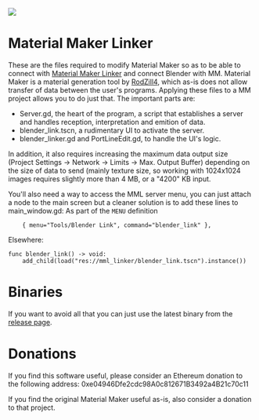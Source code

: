 [![](http://img.youtube.com/vi/KLEHdDST6gA/0.jpg)](http://www.youtube.com/watch?v=KLEHdDST6gA "Video Title")

# Material Maker Linker

These are the files required to modify Material Maker so as to be able to connect with [Material Maker Linker](https://github.com/Silvergust/MM-Linker) and connect Blender with MM.
Material Maker is a material generation tool by [RodZill4](https://github.com/RodZill4/material-maker), which as-is does not allow transfer of data between the user's programs. Applying these files to a MM project allows you to do just that. The important parts are:

* Server.gd, the heart of the program, a script that establishes a server and handles reception, interpretation and emition of data.
* blender_link.tscn, a rudimentary UI to activate the server.
* blender_linker.gd and PortLineEdit.gd, to handle the UI's logic.

In addition, it also requires increasing the maximum data output size (Project Settings -> Network -> Limits -> Max. Output Buffer) depending on the size of data to send (mainly texture size, so working with 1024x1024 images requires slightly more than 4 MB, or a "4200" KB input.

You'll also need a way to access the MML server menu, you can just attach a node to the main screen but a cleaner solution is to add these lines to main_window.gd:
As part of the `MENU` definition
```
	{ menu="Tools/Blender Link", command="blender_link" },
```
Elsewhere:  
```
func blender_link() -> void:
	add_child(load("res://mml_linker/blender_link.tscn").instance())
```
# Binaries
If you want to avoid all that you can just use the latest binary from the [release page](https://github.com/Silvergust/MM-Linker-Godot/releases/tag/Main_Release).

# Donations
If you find this software useful, please consider an Ethereum donation to the following address: 0xe04946Dfe2cdc98A0c812671B3492a4B21c70c11

If you find the original Material Maker useful as-is, also consider a donation to that project.
